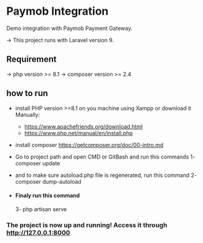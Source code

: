 # Paymob Integration
Demo integration with Paymob Payment Gateway.

-> This project runs with Laravel version 9.

## Requirement
-> php version >= 8.1
-> composer version >= 2.4

## how to run

- install PHP version >=8.1 on you machine using Xampp or download it Manually:
    - https://www.apachefriends.org/download.html
    - https://www.php.net/manual/en/install.php

- install composer https://getcomposer.org/doc/00-intro.md
- Go to project path and open CMD or GitBash and run this commands
    1- composer update
- and to make sure autoload.php file is regenerated, run this command
    2- composer dump-autoload 
- #### Finaly run this command 
    3- php artisan serve

### The project is now up and running! Access it through http://127.0.0.1:8000
